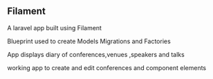 ## Filament

A laravel   app built using Filament  

Blueprint used to create Models Migrations and Factories

App displays diary of conferences,venues ,speakers and talks

working app to create and edit   conferences and component elements 